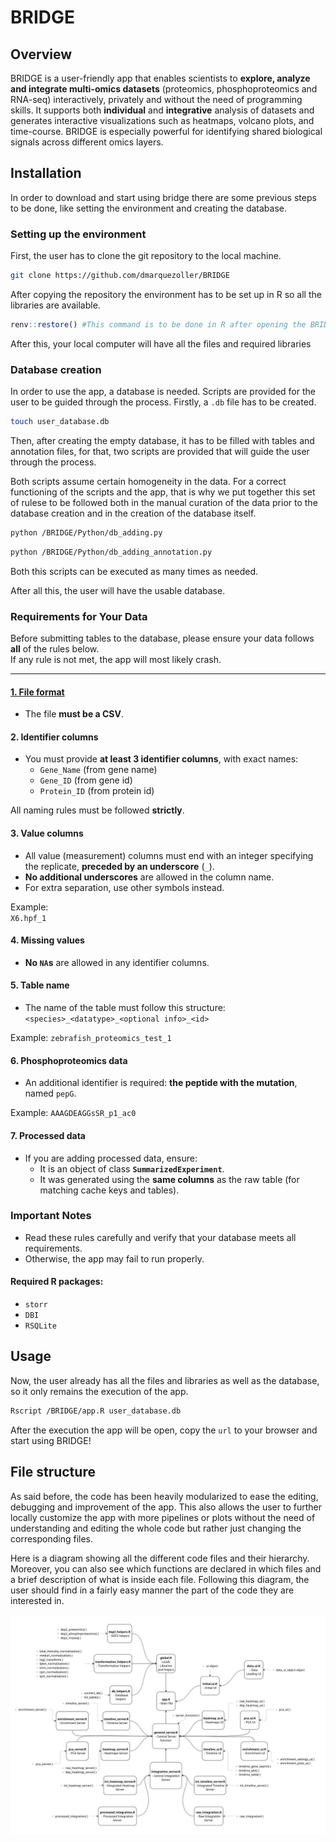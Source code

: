 # BRIDGE

## Overview

BRIDGE is a user-friendly app that enables scientists to **explore, analyze and integrate multi-omics datasets** (proteomics, phosphoproteomics and RNA-seq) interactively, privately and without the need of programming skills. It supports both **individual** and **integrative** analysis of datasets and generates interactive visualizations such as heatmaps, volcano plots, and time-course. BRIDGE is especially powerful for identifying shared biological signals across different omics layers. 

## Installation

In order to download and start using bridge there are some previous steps to be done, like setting the environment and creating the database.

### Setting up the environment

First, the user has to clone the git repository to the local machine.

```bash
git clone https://github.com/dmarquezoller/BRIDGE
 ```

After copying the repository the environment has to be set up in R so all the libraries are available.

```R
renv::restore() #This command is to be done in R after opening the BRIDGE project
```

After this, your local computer will have all the files and required libraries

### Database creation

In order to use the app, a database is needed. Scripts are provided for the user to be guided through the process.
Firstly, a `.db` file has to be created.

```bash
touch user_database.db
```
Then, after creating the empty database, it has to be filled with tables and annotation files, for that, two scripts are provided that will guide the user through the process.

Both scripts assume certain homogeneity in the data. For a correct functioning of the scripts and the app, that is why we put together this set of rulese to be followed both in the manual curation of the data prior to the database creation and in the creation of the database itself.

```bash
python /BRIDGE/Python/db_adding.py
```

```bash
python /BRIDGE/Python/db_adding_annotation.py
```

Both this scripts can be executed as many times as needed.

After all this, the user will have the usable database.

###  Requirements for Your Data

Before submitting tables to the database, please ensure your data follows **all** of the rules below.  
If any rule is not met, the app will most likely crash.  

---

#### <u>1. File format</u>
- The file **must be a CSV**.

#### 2. Identifier columns
- You must provide **at least 3 identifier columns**, with exact names:
  - `Gene_Name` (from gene name)
  - `Gene_ID` (from gene id)
  - `Protein_ID` (from protein id)  

All naming rules must be followed **strictly**.

#### 3. Value columns
- All value (measurement) columns must end with an integer specifying the replicate, **preceded by an underscore** (`_`).  
- **No additional underscores** are allowed in the column name.  
- For extra separation, use other symbols instead.  

Example:  
`X6.hpf_1`

#### 4. Missing values
- **No `NA`s** are allowed in any identifier columns.

#### 5. Table name
- The name of the table must follow this structure: 
`<species>_<datatype>_<optional info>_<id>`

Example:
`zebrafish_proteomics_test_1`

#### 6. Phosphoproteomics data
- An additional identifier is required: **the peptide with the mutation**, named `pepG`.  

Example:
`AAAGDEAGGsSR_p1_ac0`

#### 7. Processed data
- If you are adding processed data, ensure:
  - It is an object of class **`SummarizedExperiment`**.  
  - It was generated using the **same columns** as the raw table (for matching cache keys and tables).

###  Important Notes
- Read these rules carefully and verify that your database meets all requirements.  
- Otherwise, the app may fail to run properly.  

#### Required R packages:
- `storr`
- `DBI`
- `RSQLite`


## Usage

Now, the user already has all the files and libraries as well as the database, so it only remains the execution of the app.

```bash
Rscript /BRIDGE/app.R user_database.db
```

After the execution the app will be open, copy the `url` to your browser and start using BRIDGE!

## File structure

As said before, the code has been heavily modularized to ease the editing, debugging and improvement of the app.
This also allows the user to further locally customize the app with more pipelines or plots without the need of understanding and editing the whole code
but rather just changing the corresponding files.

Here is a diagram showing all the different code files and their hierarchy. Moreover, you can also see which functions are declared in which files and a brief description of what is inside each file.
Following this diagram, the user should find in a fairly easy manner the part of the code they are interested in.

![Code Hierarchy Diagram](./CODE_DIAGRAM_FINAL.png)